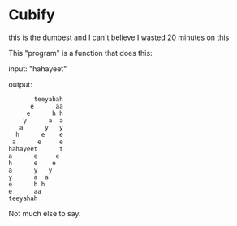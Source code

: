# Cubify
this is the dumbest and I can't believe I wasted 20 minutes on this

This "program" is a function that does this:


input: "hahayeet"

output: 
```
       teeyahah
      e      aa
     e      h h
    y      a  a
   a      y   y
  h      e    e
 a      e     e
hahayeet      t
a      e     e
h      e    e
a      y   y
y      a  a
e      h h
e      aa
teeyahah
```

Not much else to say.
